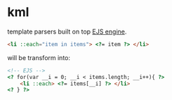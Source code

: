 # kml

template parsers built on top [EJS engine](https://github.com/mde/ejs).

```html
<li ::each="item in items"> <?= item ?> </li>
```

will be transform into:

```html
<!-- EJS -->
<? for(var __i = 0; __i < items.length; __i++){ ?>
    <li ::each> <?= items[__i] ?> </li>
<? } ?>
```
